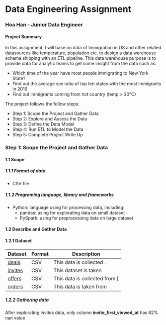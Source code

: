 # Data Engineering Assignment

### Hoa Han - Junior Data Engineer

#### Project Summary
In this assignment, I will base on data of Immigration in US and other related datasources like temperature, population etc. to design a data warehouse schema shipping with an ETL pipeline. This data warehouse purpose is to provide data for analytic teams to get some insight from the data such as:

+ Which time of the year have most people immigrating to New York State?
+ Find out the average sex ratio of top ten states with the most immigrants in 2016
+ Find out immigrants coming from hot country (temp > 30°C)

The project follows the follow steps:
* Step 1: Scope the Project and Gather Data
* Step 2: Explore and Assess the Data
* Step 3: Define the Data Model
* Step 4: Run ETL to Model the Data
* Step 5: Complete Project Write Up

### Step 1: Scope the Project and Gather Data

#### 1.1 Scope 
##### 1.1.1 Format of data
- CSV file

##### 1.1.2 Programing language, library and frameworks
- Python: language using for processing data, including:
    * pandas: using for explorating data on small dataset
    * PySpark: using for preprocessing data on large dataset

#### 1.2 Describe and Gather Data 
#### 1.2.1 Dataset 
| Dataset | Format | Description |
| -------- | -------- | -------- |
| [deals](https://github.com/hoahan191/DE_assignment/blob/main/data/deals.csv)     | CSV     | This data is collected .     |
| [invites](https://github.com/hoahan191/DE_assignment/blob/main/data/invites.csv) | CSV    | This dataset is taken |
| [offers](https://github.com/hoahan191/DE_assignment/blob/main/data/offers.csv)  | CSV    | This data is collected from [|
| [orders](https://github.com/hoahan191/DE_assignment/blob/main/data/orders.csv)| CSV    | This data is taken from |

##### 1.2.2 Gathering data
After explorating invites data, only column **invite_first_viewed_at** has 62% nan value

